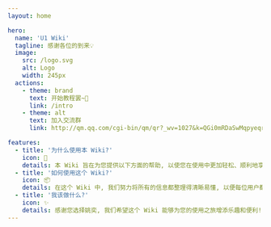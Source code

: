 ```yaml
---
layout: home

hero:
  name: 'U1 Wiki'
  tagline: 感谢各位的到来💡
  image:
    src: /logo.svg
    alt: Logo
    width: 245px
  actions:
    - theme: brand
      text: 开始教程罢~🤔
      link: /intro
    - theme: alt
      text: 加入交流群
      link: http://qm.qq.com/cgi-bin/qm/qr?_wv=1027&k=QGi0mRDaSwMqpyeqr5HKldw724Pw94hP&authKey=ZqMqMOHRPvznBOUR08ugfTvYSt5czdZHIvBwIRg7136nGZXqGEV%2FUaM0Vs0jk3lJ&noverify=0&group_code=462612384

features:
  - title: '为什么使用本 Wiki?'
    icon: 🔨
    details: 本 Wiki 旨在为您提供以下方面的帮助, 以使您在使用中更加轻松、顺利地享受。
  - title: '如何使用这个 Wiki?'
    icon: 📦
    details: 在这个 Wiki 中, 我们努力将所有的信息都整理得清晰易懂, 以便每位用户都能受益。如果您有任何反馈、建议或需要帮助, 你可以联系作者寻求帮助。
  - title: '我该做什么?'
    icon: ✨
    details: 感谢您选择姚奕, 我们希望这个 Wiki 能够为您的使用之旅增添乐趣和便利!
---
```

